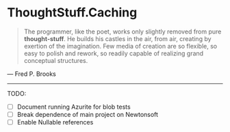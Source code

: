 # ThoughtStuff.Caching

> The programmer, like the poet, works only slightly removed from pure **thought-stuff**. 
> He builds his castles in the air, from air, creating by exertion of the imagination. 
> Few media of creation are so flexible, so easy to polish and rework, 
> so readily capable of realizing grand conceptual structures.

&mdash; Fred P. Brooks



---

TODO: 

- [ ] Document running Azurite for blob tests
- [ ] Break dependence of main project on Newtonsoft
- [ ] Enable Nullable references
